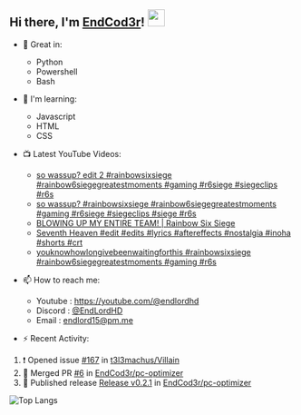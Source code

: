 ## Hi there, I'm [EndCod3r](https://youtube.com/@endlordhd)! <img src='https://github.com/EndCod3r/endlord15/blob/main/wave.gif?raw=true](https://github.com/Endlord15/endlord15/blob/38bca1b569f19b03a6cf246c35db5f7e2f331cc5/wave.gif' width=30>

- 🦾 Great in:
  - Python
  - Powershell
  - Bash

- 🌱 I'm learning:
  - Javascript
  - HTML
  - CSS

- 📺 Latest YouTube Videos:<!-- YOUTUBE:START -->
  - [so wassup? edit 2  #rainbowsixsiege #rainbow6siegegreatestmoments #gaming #r6siege #siegeclips #r6s](https://www.youtube.com/watch?v=tuT1y7ROhFw)
  - [so wassup? #rainbowsixsiege #rainbow6siegegreatestmoments  #gaming #r6siege #siegeclips #siege #r6s](https://www.youtube.com/watch?v=ljdwLF4WYYg)
  - [BLOWING UP MY ENTIRE TEAM! | Rainbow Six Siege](https://www.youtube.com/watch?v=vXgOduieWIk)
  - [Seventh Heaven #edit #edits #lyrics #aftereffects #nostalgia #inoha #shorts #crt](https://www.youtube.com/watch?v=y3Fcg-5ol64)
  - [youknowhowlongivebeenwaitingforthis  #rainbowsixsiege #rainbow6siegegreatestmoments #gaming #r6s](https://www.youtube.com/watch?v=0NxvAzNYuMg)<!-- YOUTUBE:END -->


- 📫 How to reach me:
  - Youtube : <https://youtube.com/@endlordhd>
  - Discord : [@EndLordHD](https://discord.com/users/725204289022066688)
  - Email : endlord15@pm.me

 - ⚡️ Recent Activity:
<!--START_SECTION:activity-->
1. ❗ Opened issue [#167](https://github.com/t3l3machus/Villain/issues/167) in [t3l3machus/Villain](https://github.com/t3l3machus/Villain)
2. 🎉 Merged PR [#6](https://github.com/EndCod3r/pc-optimizer/pull/6) in [EndCod3r/pc-optimizer](https://github.com/EndCod3r/pc-optimizer)
3. 🚀 Published release [Release v0.2.1](https://github.com/EndCod3r/pc-optimizer/releases/tag/v0.2.1) in [EndCod3r/pc-optimizer](https://github.com/EndCod3r/pc-optimizer)
<!--END_SECTION:activity-->

  ![Top Langs](https://github-readme-stats-endlord15.vercel.app/api/top-langs/?username=endcod3r&layout=compact&theme=transparent)
